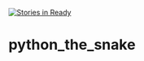 [![Stories in Ready](https://badge.waffle.io/atamankina/python_the_snake.png?label=ready&title=Ready)](https://waffle.io/atamankina/python_the_snake?utm_source=badge)
# python_the_snake